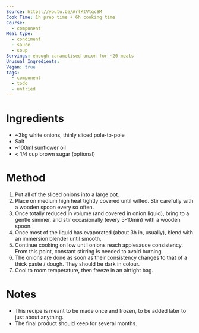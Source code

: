 ```yaml
---
Source: https://youtu.be/ArlKtVtgcSM
Cook Time: 1h prep time + 6h cooking time
Course:
  - component
Meal type:
  - condiment
  - sauce
  - soup
Servings: enough caramelised onion for ~20 meals
Unusual Ingredients: 
Vegan: true
tags:
  - component
  - todo
  - untried
---
```

# Ingredients

- ~3kg white onions, thinly sliced pole-to-pole
- Salt
- ~100ml sunflower oil
- < 1/4 cup brown sugar (optional)

# Method

1. Put all of the sliced onions into a large pot.
2. Place on medium high heat tightly covered until wilted. Stir carefully with a wooden spoon every so often.
3. Once totally reduced in volume (and covered in onion liquid), bring to a gentle simmer, and stir occasionally (every 5-10min) with a wooden spoon.
4. Once most of the liquid has evaporated (about 3h in, usually), blend with an immersion blender until smooth.
5. Continue cooking on low until onions reach applesauce consistency. From this point, constant stirring is needed to avoid burning.
6. The onions are done as soon as their consistency changes to that of a thick paste / dough. They should be dark in colour.
7. Cool to room temperature, then freeze in an airtight bag.

# Notes

- This recipe is meant to be made once and frozen, to be added later to just about anything.
- The final product should keep for several months.